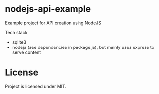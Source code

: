 # nodejs-api-example

Example project for API creation using NodeJS

Tech stack

* sqlite3
* nodejs (see dependencies in package.js), but mainly uses express to serve content

# License

Project is licensed under MIT.
